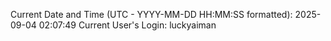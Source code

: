 Current Date and Time (UTC - YYYY-MM-DD HH:MM:SS formatted): 2025-09-04 02:07:49
Current User's Login: luckyaiman

